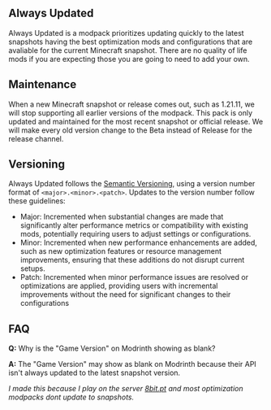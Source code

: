 ## Always Updated

Always Updated is a modpack prioritizes updating quickly to the latest snapshots having the best optimization mods and configurations that are avaliable for the current Minecraft snapshot. There are no quality of life mods if you are expecting those you are going to need to add your own.

## Maintenance
When a new Minecraft snapshot or release comes out, such as 1.21.11, we will stop supporting all earlier versions of the modpack. This pack is only updated and maintained for the most recent snapshot or official release. We will make every old version change to the Beta instead of Release for the release channel.

## Versioning
Always Updated follows the [Semantic Versioning](https://semver.org/), using a version number format of `<major>.<minor>.<patch>`. Updates to the version number follow these guidelines:

- Major: Incremented when substantial changes are made that significantly alter performance metrics or compatibility with existing mods, potentially requiring users to adjust settings or configurations.
- Minor: Incremented when new performance enhancements are added, such as new optimization features or resource management improvements, ensuring that these additions do not disrupt current setups.
- Patch: Incremented when minor performance issues are resolved or optimizations are applied, providing users with incremental improvements without the need for significant changes to their configurations

## FAQ
**Q:** Why is the "Game Version" on Modrinth showing as blank?

**A:** The "Game Version" may show as blank on Modrinth because their API isn't always updated to the latest snapshot version.

_I made this because I play on the server [8bit.pt](https://www.youtube.com/@8bitpt) and most optimization modpacks dont update to snapshots._
